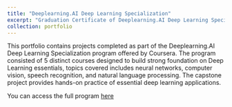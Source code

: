 ```yaml
---
title: "Deeplearning.AI Deep Learning Specialization"
excerpt: "Graduation Certificate of Deeplearning.AI Deep Learning Specialization <br/><img src='/images/DL_DeepLearning.png'>"
collection: portfolio
---
```


This portfolio contains projects completed as part of the Deeplearning.AI Deep Learning Specialization program offered by Coursera. The program consisted of 5 distinct courses designed to build strong foundation on Deep Learning essentials, topics covered includes neural networks, computer vision, speech recognition, and natural language processing. The capstone project provides hands-on practice of essential deep learning applications.

You can access the full program [here](https://github.com/Alfadhils/Deep-Learning-Specialization-) 
